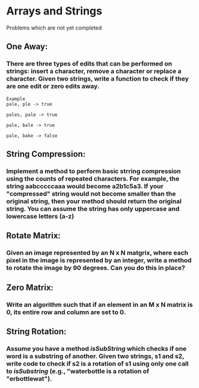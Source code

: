 # Arrays and Strings

Problems which are not yet completed

## **One Away**:

### There are three types of edits that can be performed on strings: insert a character, remove a character or replace a character.  Given two strings, write a function to check if they are one edit or zero edits away.

```
Example
pale, ple -> true

pales, pale -> true

pale, bale -> true

pale, bake -> false
```

## **String Compression**:

### Implement a method to perform basic strring compression using the counts of repeated characters.  For example, the string aabcccccaaa would become a2b1c5a3.  If your "compressed" string would not become smaller than the original string, then your method should return the original string.  You can assume the string has only uppercase and lowercase letters (a-z)

## **Rotate Matrix**:

### Given an image represented by an N x N matgrix, where each pixel in the image is represented by an integer, write a method to rotate the image by 90 degrees. Can you do this in place?

## **Zero Matrix**:

### Write an algorithm such that if an element in an M x N matrix is 0, its entire row and column are set to 0.

## **String Rotation**:

### Assume you have a method *isSubString* which checks if one word is a substring of another.  Given two strings, s1 and s2, write code to check if s2 is a rotation of s1 using only one call to *isSubstring* (e.g., "waterbottle is a rotation of "erbottlewat").